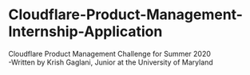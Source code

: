 # Cloudflare-Product-Management-Internship-Application
Cloudflare Product Management Challenge for Summer 2020<br/>
-Written by Krish Gaglani, Junior at the University of Maryland
